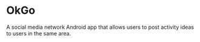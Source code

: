 # OkGo
A social media network Android app that allows users to post activity ideas to users in the same area.
